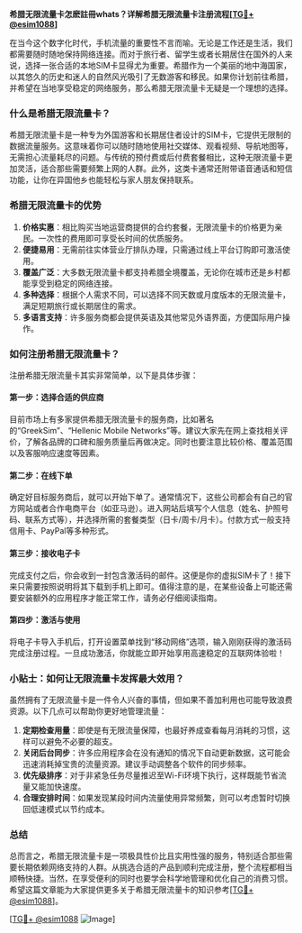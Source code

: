 **希腊无限流量卡怎麽註冊whats？详解希腊无限流量卡注册流程[[TG💪+ @esim1088](https://t.me/s/esim1088)]**

在当今这个数字化时代，手机流量的重要性不言而喻。无论是工作还是生活，我们都需要随时随地保持网络连接。而对于旅行者、留学生或者长期居住在国外的人来说，选择一张合适的本地SIM卡显得尤为重要。希腊作为一个美丽的地中海国家，以其悠久的历史和迷人的自然风光吸引了无数游客和移民。如果你计划前往希腊，并希望在当地享受稳定的网络服务，那么希腊无限流量卡无疑是一个理想的选择。

### 什么是希腊无限流量卡？

希腊无限流量卡是一种专为外国游客和长期居住者设计的SIM卡，它提供无限制的数据流量服务。这意味着你可以随时随地使用社交媒体、观看视频、导航地图等，无需担心流量耗尽的问题。与传统的预付费或后付费套餐相比，这种无限流量卡更加灵活，适合那些需要频繁上网的人群。此外，这类卡通常还附带语音通话和短信功能，让你在异国他乡也能轻松与家人朋友保持联系。

### 希腊无限流量卡的优势

1. **价格实惠**：相比购买当地运营商提供的合约套餐，无限流量卡的价格更为亲民。一次性的费用即可享受长时间的优质服务。
2. **便捷易用**：无需前往实体营业厅排队办理，只需通过线上平台订购即可激活使用。
3. **覆盖广泛**：大多数无限流量卡都支持希腊全境覆盖，无论你在城市还是乡村都能享受到稳定的网络连接。
4. **多种选择**：根据个人需求不同，可以选择不同天数或月度版本的无限流量卡，满足短期旅行或长期居住的需求。
5. **多语言支持**：许多服务商都会提供英语及其他常见外语界面，方便国际用户操作。

### 如何注册希腊无限流量卡？

注册希腊无限流量卡其实非常简单，以下是具体步骤：

#### 第一步：选择合适的供应商
目前市场上有多家提供希腊无限流量卡的服务商，比如著名的“GreekSim”、“Hellenic Mobile Networks”等。建议大家先在网上查找相关评价，了解各品牌的口碑和服务质量后再做决定。同时也要注意比较价格、覆盖范围以及客服响应速度等因素。

#### 第二步：在线下单
确定好目标服务商后，就可以开始下单了。通常情况下，这些公司都会有自己的官方网站或者合作电商平台（如亚马逊）。进入网站后填写个人信息（姓名、护照号码、联系方式等），并选择所需的套餐类型（日卡/周卡/月卡）。付款方式一般支持信用卡、PayPal等多种形式。

#### 第三步：接收电子卡
完成支付之后，你会收到一封包含激活码的邮件。这便是你的虚拟SIM卡了！接下来只需要按照说明将其下载到手机上即可。值得注意的是，在某些设备上可能还需要安装额外的应用程序才能正常工作，请务必仔细阅读指南。

#### 第四步：激活与使用
将电子卡导入手机后，打开设置菜单找到“移动网络”选项，输入刚刚获得的激活码完成注册过程。一旦成功激活，你就能立即开始享用高速稳定的互联网体验啦！

### 小贴士：如何让无限流量卡发挥最大效用？

虽然拥有了无限流量卡是一件令人兴奋的事情，但如果不善加利用也可能导致浪费资源。以下几点可以帮助你更好地管理流量：

1. **定期检查用量**：即使是有无限流量保障，也最好养成查看每月消耗的习惯，这样可以避免不必要的超支。
2. **关闭后台同步**：许多应用程序会在没有通知的情况下自动更新数据，这可能会迅速消耗掉宝贵的流量资源。建议手动调整各个软件的同步频率。
3. **优先级排序**：对于非紧急任务尽量推迟至Wi-Fi环境下执行，这样既能节省流量又能加快速度。
4. **合理安排时间**：如果发现某段时间内流量使用异常频繁，则可以考虑暂时切换回低速模式以节约成本。

### 总结

总而言之，希腊无限流量卡是一项极具性价比且实用性强的服务，特别适合那些需要长期依赖网络支持的人群。从挑选合适的产品到顺利完成注册，整个流程都相当顺畅快捷。当然，在享受便利的同时也要学会科学地管理和优化自己的消费习惯。希望这篇文章能为大家提供更多关于希腊无限流量卡的知识参考[[TG💪+ @esim1088](https://t.me/s/esim1088)]。

[[TG💪+ @esim1088](https://t.me/s/esim1088) ![Image](https://i.postimg.cc/4NQfJmqS/Snipaste-2025-05-13-00-14-12.png)]